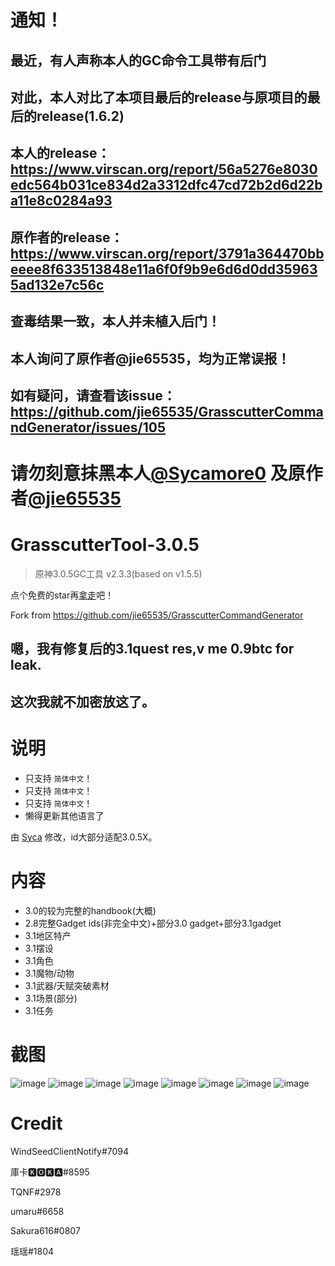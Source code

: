 # 通知！
## 最近，有人声称本人的GC命令工具带有后门
## 对此，本人对比了本项目最后的release与原项目的最后的release(1.6.2)
## 本人的release：https://www.virscan.org/report/56a5276e8030edc564b031ce834d2a3312dfc47cd72b2d6d22ba11e8c0284a93
## 原作者的release：https://www.virscan.org/report/3791a364470bbeeee8f633513848e11a6f0f9b9e6d6d0dd359635ad132e7c56c
## 查毒结果一致，本人并未植入后门！
## 本人询问了原作者@jie65535，均为正常误报！
## 如有疑问，请查看该issue：https://github.com/jie65535/GrasscutterCommandGenerator/issues/105
# 请勿刻意抹黑本人[@Sycamore0](https://github.com/Sycamore0) 及原作者[@jie65535](https://github.com/jie65535)

# GrasscutterTool-3.0.5
> 原神3.0.5GC工具 v2.3.3(based on v1.5.5)

点个免费的star再[拿走](https://github.com/TeyvatL/GrasscutterTool-3.0.5/releases)吧！

Fork from https://github.com/jie65535/GrasscutterCommandGenerator

## 嗯，我有修复后的3.1quest res,v me 0.9btc for leak.
## 这次我就不加密放这了。

# 说明
 - 只支持 `简体中文`！
 - 只支持 `简体中文`！
 - 只支持 `简体中文`！
 - 懒得更新其他语言了

由 [Syca](https://github.com/Sycamore0) 修改，id大部分适配3.0.5X。

# 内容
 - 3.0的较为完整的handbook(大概)
 - 2.8完整Gadget ids(非完全中文)+部分3.0 gadget+部分3.1gadget
 - 3.1地区特产
 - 3.1摆设
 - 3.1角色
 - 3.1魔物/动物
 - 3.1武器/天赋突破素材
 - 3.1场景(部分)
 - 3.1任务
 
# 截图
![image](https://user-images.githubusercontent.com/64587684/186932891-18930c14-6923-4477-a919-39f80feb1171.png)
![image](https://user-images.githubusercontent.com/64587684/186932935-e8e01f7d-721c-4a8f-96fc-70fc7adcaef6.png)
![image](https://user-images.githubusercontent.com/64587684/186932991-dcdff11d-5607-4e09-a5e9-71fe9211d23f.png)
![image](https://user-images.githubusercontent.com/64587684/186933194-921b1194-7f4c-46a9-a8c2-c87e0c67338f.png)
![image](https://user-images.githubusercontent.com/64587684/186933329-b5afa8c3-0fd9-4071-98a0-5f9910c62d95.png)
![image](https://user-images.githubusercontent.com/64587684/186933447-30d757f6-d6d0-42b6-942c-ffe578ed3844.png)
![image](https://user-images.githubusercontent.com/64587684/186933721-6cce548d-5c06-4afa-9873-12edf127296a.png)
![image](https://user-images.githubusercontent.com/64587684/186933768-6b8d1bbd-8e38-439b-885a-485afcb26b1d.png)

# Credit
WindSeedClientNotify#7094

庫卡🅺🅾🅺🅰#8595

TQNF#2978

umaru#6658

Sakura616#0807

瑶瑶#1804
